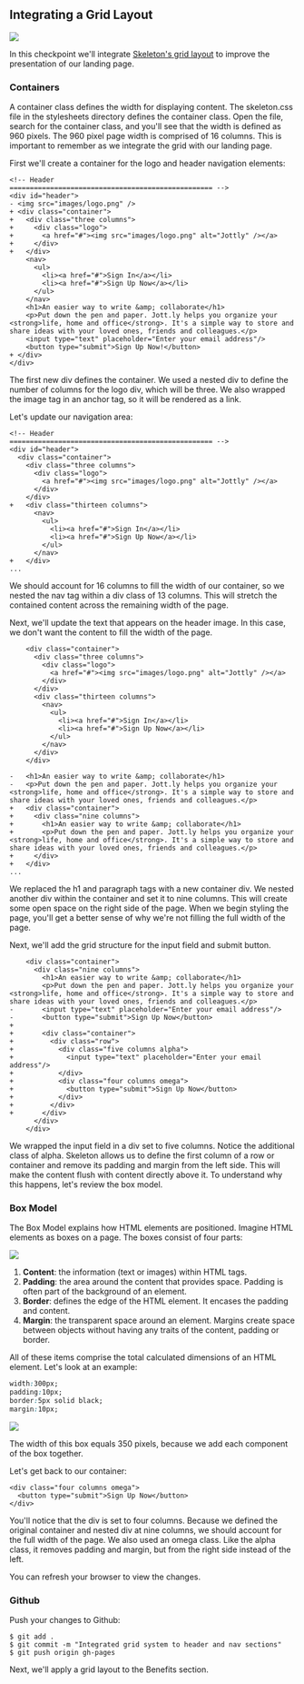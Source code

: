 ## Integrating a Grid Layout

![](http://cl.ly/WGOc/07-header-skeleton.png)

In this checkpoint we'll integrate [Skeleton's grid layout](http://www.getskeleton.com/#grid) to improve the presentation of our landing page.

### Containers

A container class defines the width for displaying content. The skeleton.css file in the stylesheets directory defines the container class. Open the file, search for the container class, and you'll see that the width is defined as 960 pixels. The 960 pixel page width is comprised of 16 columns. This is important to remember as we integrate the grid with our landing page.

First we'll create a container for the logo and header navigation elements:

```html(index.html)
<!-- Header
================================================== -->
<div id="header">
- <img src="images/logo.png" />
+ <div class="container">
+   <div class="three columns">
+     <div class="logo">
+       <a href="#"><img src="images/logo.png" alt="Jottly" /></a>
+     </div>
+   </div>
    <nav>
      <ul>
        <li><a href="#">Sign In</a></li>
        <li><a href="#">Sign Up Now</a></li>
      </ul>
    </nav>
    <h1>An easier way to write &amp; collaborate</h1>
    <p>Put down the pen and paper. Jott.ly helps you organize your <strong>life, home and office</strong>. It's a simple way to store and share ideas with your loved ones, friends and colleagues.</p>
    <input type="text" placeholder="Enter your email address"/>
    <button type="submit">Sign Up Now!</button>
+ </div>
</div>
```

The first new div defines the container. We used a nested div to define the number of columns for the logo div, which will be three. We also wrapped the image tag in an anchor tag, so it will be rendered as a link.

Let's update our navigation area:

```html(index.html)
<!-- Header
================================================== -->
<div id="header">
  <div class="container">
    <div class="three columns">
      <div class="logo">
        <a href="#"><img src="images/logo.png" alt="Jottly" /></a>
      </div>
    </div>
+   <div class="thirteen columns">
      <nav>
        <ul>
          <li><a href="#">Sign In</a></li>
          <li><a href="#">Sign Up Now</a></li>
        </ul>
      </nav>
+   </div>
...
```

We should account for 16 columns to fill the width of our container, so we nested the nav tag within a div class of 13 columns. This will stretch the contained content across the remaining width of the page.

Next, we'll update the text that appears on the header image. In this case, we don't want the content to fill the width of the page.

```html(index.html)
    <div class="container">
      <div class="three columns">
        <div class="logo">
          <a href="#"><img src="images/logo.png" alt="Jottly" /></a>
        </div>
      </div>
      <div class="thirteen columns">
        <nav>
          <ul>
            <li><a href="#">Sign In</a></li>
            <li><a href="#">Sign Up Now</a></li>
          </ul>
        </nav>
      </div>
    </div>

-   <h1>An easier way to write &amp; collaborate</h1>
-   <p>Put down the pen and paper. Jott.ly helps you organize your <strong>life, home and office</strong>. It's a simple way to store and share ideas with your loved ones, friends and colleagues.</p>
+   <div class="container">
+     <div class="nine columns">
+       <h1>An easier way to write &amp; collaborate</h1>
+       <p>Put down the pen and paper. Jott.ly helps you organize your <strong>life, home and office</strong>. It's a simple way to store and share ideas with your loved ones, friends and colleagues.</p>
+     </div>
+   </div>
...
```

We replaced the h1 and paragraph tags with a new container div. We nested another div within the container and set it to nine columns. This will create some open space on the right side of the page. When we begin styling the page, you'll get a better sense of why we're not filling the full width of the page.

Next, we'll add the grid structure for the input field and submit button.

```html(index.html)
    <div class="container">
      <div class="nine columns">
        <h1>An easier way to write &amp; collaborate</h1>
        <p>Put down the pen and paper. Jott.ly helps you organize your <strong>life, home and office</strong>. It's a simple way to store and share ideas with your loved ones, friends and colleagues.</p>
-       <input type="text" placeholder="Enter your email address"/>
-       <button type="submit">Sign Up Now</button>
+
+       <div class="container">
+         <div class="row">
+           <div class="five columns alpha">
+             <input type="text" placeholder="Enter your email address"/>
+           </div>
+           <div class="four columns omega">
+             <button type="submit">Sign Up Now</button>
+           </div>
+         </div>
+       </div>
      </div>
    </div>
```

We wrapped the input field in a div set to five columns. Notice the additional class of alpha. Skeleton allows us to define the first column of a row or container and remove its padding and margin from the left side. This will make the content flush with content directly above it. To understand why this happens, let's review the box model.

### Box Model
The Box Model explains how HTML elements are positioned. Imagine HTML elements as boxes on a page. The boxes consist of four parts:

![](https://bloc-global-assets.s3.amazonaws.com/images-design/jottly/css/css-boxmodel.png)

1. **Content**: the information (text or images) within HTML tags.
2. **Padding**: the area around the content that provides space. Padding is often part of the background of an element.
3. **Border**: defines the edge of the HTML element. It encases the padding and content.
4. **Margin**: the transparent space around an element. Margins create space between objects without having any traits of the content, padding or border.

All of these items comprise the total calculated dimensions of an HTML element. Let's look at an example:

```css
width:300px;
padding:10px;
border:5px solid black;
margin:10px;
```

![](https://bloc-global-assets.s3.amazonaws.com/images-design/jottly/css/css-boxmodel-math.png)

The width of this box equals 350 pixels, because we add each component of the box together.

Let's get back to our container:

```html(index.html)
<div class="four columns omega">
  <button type="submit">Sign Up Now</button>
</div>
```

You'll notice that the div is set to four columns. Because we defined the original container and nested div at nine columns, we should account for the full width of the page. We also used an omega class. Like the alpha class, it removes padding and margin, but from the right side instead of the left.

You can refresh your browser to view the changes.

### Github

Push your changes to Github:

```bash(Terminal)
$ git add .
$ git commit -m "Integrated grid system to header and nav sections"
$ git push origin gh-pages
```

Next, we'll apply a grid layout to the Benefits section.
